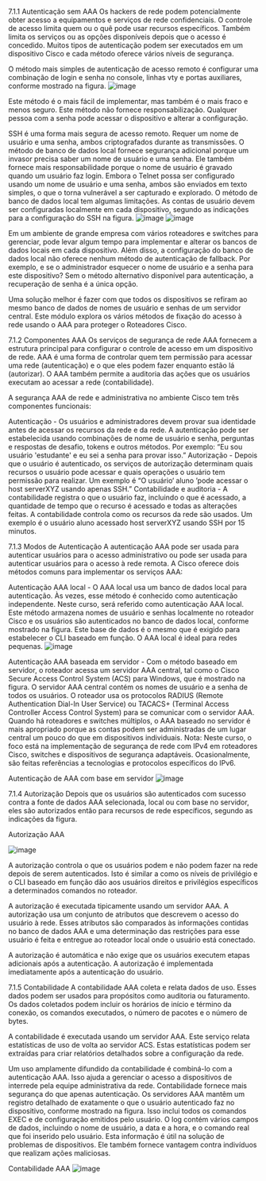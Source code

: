 7.1.1 Autenticação sem AAA
Os hackers de rede podem potencialmente obter acesso a equipamentos e serviços de rede confidenciais. O controle de acesso limita quem ou o quê pode usar recursos específicos. Também limita os serviços ou as opções disponíveis depois que o acesso é concedido. Muitos tipos de autenticação podem ser executados em um dispositivo Cisco e cada método oferece vários níveis de segurança.

O método mais simples de autenticação de acesso remoto é configurar uma combinação de login e senha no console, linhas vty e portas auxiliares, conforme mostrado na figura.
![image](https://github.com/user-attachments/assets/1c3ef723-7581-48c4-a6eb-73c32cf1a51f)

Este método é o mais fácil de implementar, mas também é o mais fraco e menos seguro. Este método não fornece responsabilização. Qualquer pessoa com a senha pode acessar o dispositivo e alterar a configuração.

SSH é uma forma mais segura de acesso remoto. Requer um nome de usuário e uma senha, ambos criptografados durante as transmissões. O método de banco de dados local fornece segurança adicional porque um invasor precisa saber um nome de usuário e uma senha. Ele também fornece mais responsabilidade porque o nome de usuário é gravado quando um usuário faz login. Embora o Telnet possa ser configurado usando um nome de usuário e uma senha, ambos são enviados em texto simples, o que o torna vulnerável a ser capturado e explorado. O método de banco de dados local tem algumas limitações. As contas de usuário devem ser configuradas localmente em cada dispositivo, segundo as indicações para a configuração do SSH na figura.
![image](https://github.com/user-attachments/assets/32ab0316-513f-4aa1-bac2-6d7131bf3ab5)
![image](https://github.com/user-attachments/assets/3e2bc24c-eecc-40c6-9fc2-b5d73afb6938)

Em um ambiente de grande empresa com vários roteadores e switches para gerenciar, pode levar algum tempo para implementar e alterar os bancos de dados locais em cada dispositivo. Além disso, a configuração do banco de dados local não oferece nenhum método de autenticação de fallback. Por exemplo, e se o administrador esquecer o nome de usuário e a senha para este dispositivo? Sem o método alternativo disponível para autenticação, a recuperação de senha é a única opção.

Uma solução melhor é fazer com que todos os dispositivos se refiram ao mesmo banco de dados de nomes de usuário e senhas de um servidor central. Este módulo explora os vários métodos de fixação do acesso à rede usando o AAA para proteger o Roteadores Cisco.


7.1.2 Componentes AAA
Os serviços de segurança de rede AAA fornecem a estrutura principal para configurar o controle de acesso em um dispositivo de rede. AAA é uma forma de controlar quem tem permissão para acessar uma rede (autenticação) e o que eles podem fazer enquanto estão lá (autorizar). O AAA também permite a auditoria das ações que os usuários executam ao acessar a rede (contabilidade).

A segurança AAA de rede e administrativa no ambiente Cisco tem três componentes funcionais:

Autenticação - Os usuários e administradores devem provar sua identidade antes de acessar os recursos da rede e da rede. A autenticação pode ser estabelecida usando combinações de nome de usuário e senha, perguntas e respostas de desafio, tokens e outros métodos. Por exemplo: “Eu sou usuário 'estudante' e eu sei a senha para provar isso.”
Autorização - Depois que o usuário é autenticado, os serviços de autorização determinam quais recursos o usuário pode acessar e quais operações o usuário tem permissão para realizar. Um exemplo é “O usuário‘ aluno ’pode acessar o host serverXYZ usando apenas SSH.”
Contabilidade e auditoria - A contabilidade registra o que o usuário faz, incluindo o que é acessado, a quantidade de tempo que o recurso é acessado e todas as alterações feitas. A contabilidade controla como os recursos da rede são usados. Um exemplo é o usuário aluno acessado host serverXYZ usando SSH por 15 minutos.



7.1.3 Modos de Autenticação
A autenticação AAA pode ser usada para autenticar usuários para o acesso administrativo ou pode ser usada para autenticar usuários para o acesso à rede remota. A Cisco oferece dois métodos comuns para implementar os serviços AAA:

Autenticação AAA local - O AAA local usa um banco de dados local para autenticação. Às vezes, esse método é conhecido como autenticação independente. Neste curso, será referido como autenticação AAA local. Este método armazena nomes de usuário e senhas localmente no roteador Cisco e os usuários são autenticados no banco de dados local, conforme mostrado na figura. Este base de dados é o mesmo que é exigido para estabelecer o CLI baseado em função. O AAA local é ideal para redes pequenas.
![image](https://github.com/user-attachments/assets/93d5d7d6-aae5-4f0a-8cb1-e68831f689d2)


Autenticação AAA baseada em servidor - Com o método baseado em servidor, o roteador acessa um servidor AAA central, tal como o Cisco Secure Access Control System (ACS) para Windows, que é mostrado na figura. O servidor AAA central contém os nomes de usuário e a senha de todos os usuários. O roteador usa os protocolos RADIUS (Remote Authentication Dial-In User Service) ou TACACS+ (Terminal Access Controller Access Control System) para se comunicar com o servidor AAA. Quando há roteadores e switches múltiplos, o AAA baseado no servidor é mais apropriado porque as contas podem ser administradas de um lugar central um pouco do que em dispositivos individuais.
Nota: Neste curso, o foco está na implementação de segurança de rede com IPv4 em roteadores Cisco, switches e dispositivos de segurança adaptáveis. Ocasionalmente, são feitas referências a tecnologias e protocolos específicos do IPv6.

Autenticação de AAA com base em servidor
![image](https://github.com/user-attachments/assets/791915c9-5a10-493e-9c2f-a109d1877b6f)

7.1.4 Autorização
Depois que os usuários são autenticados com sucesso contra a fonte de dados AAA selecionada, local ou com base no servidor, eles são autorizados então para recursos de rede específicos, segundo as indicações da figura.

Autorização AAA

![image](https://github.com/user-attachments/assets/59e22b09-cb01-4765-91d5-5fd10012b0f0)

A autorização controla o que os usuários podem e não podem fazer na rede depois de serem autenticados. Isto é similar a como os níveis de privilégio e o CLI baseado em função dão aos usuários direitos e privilégios específicos a determinados comandos no roteador.

A autorização é executada tipicamente usando um servidor AAA. A autorização usa um conjunto de atributos que descrevem o acesso do usuário à rede. Esses atributos são comparados às informações contidas no banco de dados AAA e uma determinação das restrições para esse usuário é feita e entregue ao roteador local onde o usuário está conectado.

A autorização é automática e não exige que os usuários executem etapas adicionais após a autenticação. A autorização é implementada imediatamente após a autenticação do usuário.


7.1.5 Contabilidade
A contabilidade AAA coleta e relata dados de uso. Esses dados podem ser usados para propósitos como auditoria ou faturamento. Os dados coletados podem incluir os horários de início e término da conexão, os comandos executados, o número de pacotes e o número de bytes.

A contabilidade é executada usando um servidor AAA. Este serviço relata estatísticas de uso de volta ao servidor ACS. Estas estatísticas podem ser extraídas para criar relatórios detalhados sobre a configuração da rede.

Um uso amplamente difundido da contabilidade é combiná-lo com a autenticação AAA. Isso ajuda a gerenciar o acesso a dispositivos de interrede pela equipe administrativa da rede. Contabilidade fornece mais segurança do que apenas autenticação. Os servidores AAA mantêm um registro detalhado de exatamente o que o usuário autenticado faz no dispositivo, conforme mostrado na figura. Isso inclui todos os comandos EXEC e de configuração emitidos pelo usuário. O log contém vários campos de dados, incluindo o nome de usuário, a data e a hora, e o comando real que foi inserido pelo usuário. Esta informação é útil na solução de problemas de dispositivos. Ele também fornece vantagem contra indivíduos que realizam ações maliciosas.

Contabilidade AAA
![image](https://github.com/user-attachments/assets/65145d44-77b9-4174-be74-7249284d9d02)














